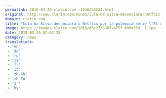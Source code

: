 ```yaml
---
permalink: 2018-03-29-clarin.com--1636258534.html
original: http://www.clarin.com/mundo/lula-da-silva-denunciara-netflix-polemica-serie-mecanismo_0_Syy0L6F5f.html
domain: clarin.com
title: "Lula da Silva denunciará a Netflix por la polémica serie \"El mecanismo\""
image: https://images.clarin.com/2018/03/27/SJU7vaF5f_600x338__1.jpg
date: 2018-03-29 02:07:25
category: news
translations: 
 - 'en'
 - 'de'
 - 'ru'
 - 'ja'
 - 'fr'
 - 'it'
 - 'zh-CN'
 - 'zh-TW'
 - 'ar'
 - 'hy'
---
```


